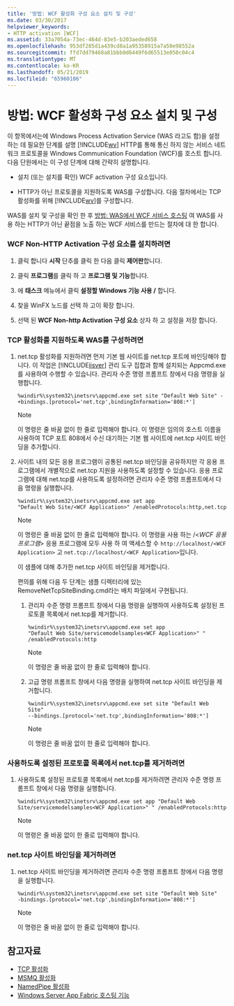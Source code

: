 ```yaml
---
title: '방법: WCF 활성화 구성 요소 설치 및 구성'
ms.date: 03/30/2017
helpviewer_keywords:
- HTTP activation [WCF]
ms.assetid: 33a7054a-73ec-464d-83e5-b203aeded658
ms.openlocfilehash: 953df285d1a439cd8a1a95358915a7a50e98552a
ms.sourcegitcommit: ffd7dd79468a81bbb0d6449f6d65513e050c04c4
ms.translationtype: MT
ms.contentlocale: ko-KR
ms.lasthandoff: 05/21/2019
ms.locfileid: "65960106"
---
```

# <a name="how-to-install-and-configure-wcf-activation-components"></a>방법: WCF 활성화 구성 요소 설치 및 구성
이 항목에서는에 Windows Process Activation Service (WAS 라고도 함)을 설정 하는 데 필요한 단계를 설명 [!INCLUDE[wv](../../../../includes/wv-md.md)] HTTP를 통해 통신 하지 않는 서비스 네트워크 프로토콜을 Windows Communication Foundation (WCF)를 호스트 합니다. 다음 단원에서는 이 구성 단계에 대해 간략히 설명합니다.  
  
- 설치 (또는 설치를 확인) WCF activation 구성 요소입니다.  
  
- HTTP가 아닌 프로토콜을 지원하도록 WAS를 구성합니다. 다음 절차에서는 TCP 활성화를 위해 [!INCLUDE[wv](../../../../includes/wv-md.md)]를 구성합니다.  
  
 WAS를 설치 및 구성을 확인 한 후 [방법: WAS에서 WCF 서비스 호스팅](../../../../docs/framework/wcf/feature-details/how-to-host-a-wcf-service-in-was.md) 여 WAS를 사용 하는 HTTP가 아닌 끝점을 노출 하는 WCF 서비스를 만드는 절차에 대 한 합니다.  
  
### <a name="to-install-the-wcf-non-http-activation-components"></a>WCF Non-HTTP Activation 구성 요소를 설치하려면  
  
1. 클릭 합니다 **시작** 단추를 클릭 한 다음 클릭 **제어판**합니다.  
  
2. 클릭 **프로그램**를 클릭 하 고 **프로그램 및 기능**합니다.  
  
3. 에 **태스크** 메뉴에서 클릭 **설정할 Windows 기능 사용 /** 합니다.  
  
4. 찾을 WinFX 노드를 선택 하 고이 확장 합니다.  
  
5. 선택 된 **WCF Non-http Activation 구성 요소** 상자 하 고 설정을 저장 합니다.  
  
### <a name="to-configure-the-was-to-support-tcp-activation"></a>TCP 활성화를 지원하도록 WAS를 구성하려면  
  
1. net.tcp 활성화를 지원하려면 먼저 기본 웹 사이트를 net.tcp 포트에 바인딩해야 합니다. 이 작업은 [!INCLUDE[iisver](../../../../includes/iisver-md.md)] 관리 도구 집합과 함께 설치되는 Appcmd.exe를 사용하여 수행할 수 있습니다. 관리자 수준 명령 프롬프트 창에서 다음 명령을 실행합니다.  
  
    ```  
    %windir%\system32\inetsrv\appcmd.exe set site "Default Web Site" -+bindings.[protocol='net.tcp',bindingInformation='808:*']  
    ```  
  
    > [!NOTE]
    >  이 명령은 줄 바꿈 없이 한 줄로 입력해야 합니다. 이 명령은 임의의 호스트 이름을 사용하여 TCP 포트 808에서 수신 대기하는 기본 웹 사이트에 net.tcp 사이트 바인딩을 추가합니다.  
  
2. 사이트 내의 모든 응용 프로그램이 공통된 net.tcp 바인딩을 공유하지만 각 응용 프로그램에서 개별적으로 net.tcp 지원을 사용하도록 설정할 수 있습니다. 응용 프로그램에 대해 net.tcp를 사용하도록 설정하려면 관리자 수준 명령 프롬프트에서 다음 명령을 실행합니다.  
  
    ```  
    %windir%\system32\inetsrv\appcmd.exe set app   
    "Default Web Site/<WCF Application>" /enabledProtocols:http,net.tcp  
    ```  
  
    > [!NOTE]
    >  이 명령은 줄 바꿈 없이 한 줄로 입력해야 합니다. 이 명령을 사용 하는 /\<*WCF 응용 프로그램*> 응용 프로그램에 모두 사용 하 여 액세스할 수 `http://localhost/<WCF Application>` 고 `net.tcp://localhost/<WCF Application>`입니다.
  
     이 샘플에 대해 추가한 net.tcp 사이트 바인딩을 제거합니다.  
  
     편의를 위해 다음 두 단계는 샘플 디렉터리에 있는 RemoveNetTcpSiteBinding.cmd라는 배치 파일에서 구현됩니다.  
  
    1. 관리자 수준 명령 프롬프트 창에서 다음 명령을 실행하여 사용하도록 설정된 프로토콜 목록에서 net.tcp를 제거합니다.  
  
        ```  
        %windir%\system32\inetsrv\appcmd.exe set app   
        "Default Web Site/servicemodelsamples<WCF Application>" " /enabledProtocols:http  
        ```  
  
        > [!NOTE]
        >  이 명령은 줄 바꿈 없이 한 줄로 입력해야 합니다.  
  
    2. 고급 명령 프롬프트 창에서 다음 명령을 실행하여 net.tcp 사이트 바인딩을 제거합니다.  
  
        ```  
        %windir%\system32\inetsrv\appcmd.exe set site "Default Web Site"   
        --bindings.[protocol='net.tcp',bindingInformation='808:*']  
        ```  
  
        > [!NOTE]
        >  이 명령은 줄 바꿈 없이 한 줄로 입력해야 합니다.  
  
### <a name="to-remove-nettcp-from-the-list-of-enabled-protocols"></a>사용하도록 설정된 프로토콜 목록에서 net.tcp를 제거하려면  
  
1. 사용하도록 설정된 프로토콜 목록에서 net.tcp를 제거하려면 관리자 수준 명령 프롬프트 창에서 다음 명령을 실행합니다.  
  
    ```  
    %windir%\system32\inetsrv\appcmd.exe set app "Default Web Site/servicemodelsamples<WCF Application>" " /enabledProtocols:http  
    ```  
  
    > [!NOTE]
    >  이 명령은 줄 바꿈 없이 한 줄로 입력해야 합니다.  
  
### <a name="to-remove-the-nettcp-site-binding"></a>net.tcp 사이트 바인딩을 제거하려면  
  
1. net.tcp 사이트 바인딩을 제거하려면 관리자 수준 명령 프롬프트 창에서 다음 명령을 실행합니다.  
  
    ```  
    %windir%\system32\inetsrv\appcmd.exe set site "Default Web Site"   
    -bindings.[protocol='net.tcp',bindingInformation='808:*']  
    ```  
  
    > [!NOTE]
    >  이 명령은 줄 바꿈 없이 한 줄로 입력해야 합니다.  
  
## <a name="see-also"></a>참고자료

- [TCP 활성화](../../../../docs/framework/wcf/samples/tcp-activation.md)
- [MSMQ 활성화](../../../../docs/framework/wcf/samples/msmq-activation.md)
- [NamedPipe 활성화](../../../../docs/framework/wcf/samples/namedpipe-activation.md)
- [Windows Server App Fabric 호스팅 기능](https://go.microsoft.com/fwlink/?LinkId=201276)
